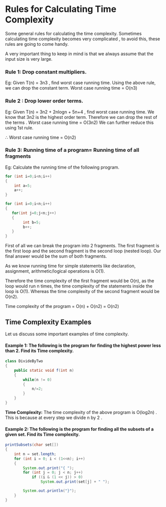 # Rules for Calculating Time Complexity

Some general rules for calculating the time complexity. Sometimes calculating time complexity becomes very complicated , to avoid this, these rules are going to come handy.

A very important thing to keep in mind is that we always assume that the input size is very large.

### Rule 1: Drop constant multipliers.
Eg: Given T(n) = 3n3 , find worst case running time. Using the above rule, we can drop the constant term.
Worst case running time = O(n3)

### Rule 2 : Drop lower order terms.
Eg: Given T(n) = 3n2 + 2nlogn + 5n+4 , find worst case running time.
We know that 3n2 is the highest order term. Therefore we can drop the rest of the terms .
Worst case running time = O(3n2)
We can further reduce this using 1st rule.

∴ Worst case running time = O(n2)

### Rule 3: Running time of a program=  Running time of all fragments
Eg: Calculate the running time of the following program.
```java
for (int i=0;i<n;i++)
{
    int a=5;
    a++;
}

for (int i=0;i<n;i++)
{
   for(int j=0;j<n;j++)
   {
        int b=5;
        b++;
   }
}
```
First of all we can break the program into 2 fragments. The first fragment is the first loop and the second fragment is the second loop (nested loop). Our final answer would be the sum of both fragments.

As we know running time for simple statements like declaration, assignment, arithmetic/logical operations is O(1).

Therefore the time complexity of the first fragment would be O(n), as the loop would run n times, the time complexity of the statements inside the loop is O(1).
Whereas the time complexity of the second fragment would be O(n2).

Time complexity of the program = O(n) + O(n2) = O(n2)

## Time Complexity Examples

Let us discuss some important examples of time complexity.

#### Example 1: The following is the program for finding the highest power less than 2. Find its Time complexity.

```java
class DivideByTwo
{
    public static void f(int n)
    {
        while(n != 0)
        {
            n/=2;
        }
    }
} 
```
**Time Complexity:** The time complexity of the above program is O(log2n) . This is because at every step we divide n by 2 .

#### Example 2: The following is the program for finding all the subsets of a given set. Find its Time complexity.

```java
printSubsets(char set[])
{
    int n = set.length;
    for (int i = 0; i < (1<<n); i++)
    {
        System.out.print("{ ");
        for (int j = 0; j < n; j++)
            if ((i & (1 << j)) > 0)
                System.out.print(set[j] + " ");

        System.out.println("}");
    }
}
```



